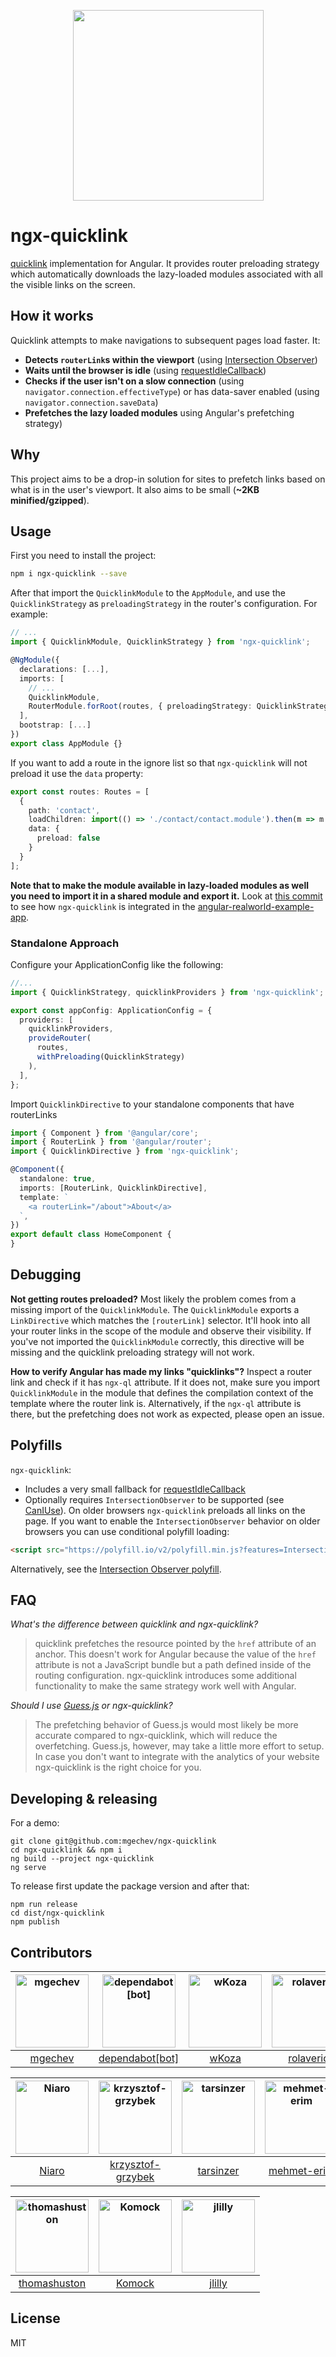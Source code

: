 <p align="center">
  <img src="https://github.com/mgechev/ngx-quicklink/blob/master/logos/logo.png?raw=true" width="305px">
</div>

# ngx-quicklink

[quicklink](https://github.com/GoogleChromeLabs/quicklink) implementation for Angular. It provides router preloading strategy which automatically downloads the lazy-loaded modules associated with all the visible links on the screen.

## How it works

Quicklink attempts to make navigations to subsequent pages load faster. It:

* **Detects `routerLink`s within the viewport** (using [Intersection Observer](https://developer.mozilla.org/en-US/docs/Web/API/Intersection_Observer_API))
* **Waits until the browser is idle** (using [requestIdleCallback](https://developer.mozilla.org/en-US/docs/Web/API/Window/requestIdleCallback))
* **Checks if the user isn't on a slow connection** (using `navigator.connection.effectiveType`) or has data-saver enabled (using `navigator.connection.saveData`)
* **Prefetches the lazy loaded modules** using Angular's prefetching strategy)

## Why

This project aims to be a drop-in solution for sites to prefetch links based on what is in the user's viewport. It also aims to be small (**~2KB minified/gzipped**).

## Usage

First you need to install the project:

```bash
npm i ngx-quicklink --save
```

After that import the `QuicklinkModule` to the `AppModule`, and use the `QuicklinkStrategy` as `preloadingStrategy` in the router's configuration. For example:

```ts
// ...
import { QuicklinkModule, QuicklinkStrategy } from 'ngx-quicklink';

@NgModule({
  declarations: [...],
  imports: [
    // ...
    QuicklinkModule,
    RouterModule.forRoot(routes, { preloadingStrategy: QuicklinkStrategy }),
  ],
  bootstrap: [...]
})
export class AppModule {}
```

If you want to add a route in the ignore list so that `ngx-quicklink` will not preload it use the `data` property:

```ts
export const routes: Routes = [
  {
    path: 'contact',
    loadChildren: import(() => './contact/contact.module').then(m => m.ContactModule),
    data: {
      preload: false
    }
  }
];

```

**Note that to make the module available in lazy-loaded modules as well you need to import it in a shared module and export it.** Look at [this commit](https://github.com/mgechev/angular-realworld-example-app-qucklink/commit/33ea101c7d84bb5ca086f107148bbc958659f83f) to see how `ngx-quicklink` is integrated in the [angular-realworld-example-app](https://github.com/gothinkster/angular-realworld-example-app).


### Standalone Approach

Configure your ApplicationConfig like the following:

```ts
//...
import { QuicklinkStrategy, quicklinkProviders } from 'ngx-quicklink';

export const appConfig: ApplicationConfig = {
  providers: [
    quicklinkProviders,
    provideRouter(
      routes,
      withPreloading(QuicklinkStrategy)
    ),
  ],
};
```

Import `QuicklinkDirective` to your standalone components that have routerLinks

```ts
import { Component } from '@angular/core';
import { RouterLink } from '@angular/router';
import { QuicklinkDirective } from 'ngx-quicklink';

@Component({
  standalone: true,
  imports: [RouterLink, QuicklinkDirective],
  template: `
    <a routerLink="/about">About</a>
  `,
})
export default class HomeComponent {
}
```

## Debugging

**Not getting routes preloaded?** Most likely the problem comes from a missing import of the `QuicklinkModule`. The `QuicklinkModule` exports a `LinkDirective` which matches the `[routerLink]` selector. It'll hook into all your router links in the scope of the module and observe their visibility. If you've not imported the `QuicklinkModule` correctly, this directive will be missing and the quicklink preloading strategy will not work.

**How to verify Angular has made my links "quicklinks"?** Inspect a router link and check if it has `ngx-ql` attribute. If it does not, make sure you import `QuicklinkModule` in the module that defines the compilation context of the template where the router link is. Alternatively, if the `ngx-ql` attribute is there, but the prefetching does not work as expected, please open an issue.

## Polyfills

`ngx-quicklink`:

* Includes a very small fallback for [requestIdleCallback](https://developer.mozilla.org/en-US/docs/Web/API/Window/requestIdleCallback)
* Optionally requires `IntersectionObserver` to be supported (see [CanIUse](https://caniuse.com/#feat=intersectionobserver)). On older browsers `ngx-quicklink` preloads all links on the page. If you want to enable the `IntersectionObserver` behavior on older browsers you can use conditional polyfill loading:

```html
<script src="https://polyfill.io/v2/polyfill.min.js?features=IntersectionObserver"></script>
```

Alternatively, see the [Intersection Observer polyfill](https://github.com/w3c/IntersectionObserver/tree/master/polyfill).

## FAQ

*What's the difference between quicklink and ngx-quicklink?*

>quicklink prefetches the resource pointed by the `href` attribute of an anchor. This doesn't work for Angular because the value of the `href` attribute is not a JavaScript bundle but a path defined inside of the routing configuration. ngx-quicklink introduces some additional functionality to make the same strategy work well with Angular.

*Should I use [Guess.js](https://github.com/guess-js/guess) or ngx-quicklink?*

>The prefetching behavior of Guess.js would most likely be more accurate compared to ngx-quicklink, which will reduce the overfetching. Guess.js, however, may take a little more effort to setup. In case you don't want to integrate with the analytics of your website ngx-quicklink is the right choice for you.

## Developing & releasing

For a demo:

```shell
git clone git@github.com:mgechev/ngx-quicklink
cd ngx-quicklink && npm i
ng build --project ngx-quicklink
ng serve
```

To release first update the package version and after that:

```shell
npm run release
cd dist/ngx-quicklink
npm publish
```

## Contributors

[<img alt="mgechev" src="https://avatars.githubusercontent.com/u/455023?v=4&s=117" width="117">](https://github.com/mgechev) |[<img alt="dependabot[bot]" src="https://avatars.githubusercontent.com/in/29110?v=4&s=117" width="117">](https://github.com/apps/dependabot) |[<img alt="wKoza" src="https://avatars.githubusercontent.com/u/11403260?v=4&s=117" width="117">](https://github.com/wKoza) |[<img alt="rolaveric" src="https://avatars.githubusercontent.com/u/960670?v=4&s=117" width="117">](https://github.com/rolaveric) |[<img alt="thekiba" src="https://avatars.githubusercontent.com/u/1910515?v=4&s=117" width="117">](https://github.com/thekiba) |[<img alt="Flyrell" src="https://avatars.githubusercontent.com/u/19550608?v=4&s=117" width="117">](https://github.com/Flyrell) |
:---: |:---: |:---: |:---: |:---: |:---: |
[mgechev](https://github.com/mgechev) |[dependabot[bot]](https://github.com/apps/dependabot) |[wKoza](https://github.com/wKoza) |[rolaveric](https://github.com/rolaveric) |[thekiba](https://github.com/thekiba) |[Flyrell](https://github.com/Flyrell) |

[<img alt="Niaro" src="https://avatars.githubusercontent.com/u/7147943?v=4&s=117" width="117">](https://github.com/Niaro) |[<img alt="krzysztof-grzybek" src="https://avatars.githubusercontent.com/u/6236664?v=4&s=117" width="117">](https://github.com/krzysztof-grzybek) |[<img alt="tarsinzer" src="https://avatars.githubusercontent.com/u/21989873?v=4&s=117" width="117">](https://github.com/tarsinzer) |[<img alt="mehmet-erim" src="https://avatars.githubusercontent.com/u/34455572?v=4&s=117" width="117">](https://github.com/mehmet-erim) |[<img alt="Timebutt" src="https://avatars.githubusercontent.com/u/10674081?v=4&s=117" width="117">](https://github.com/Timebutt) |[<img alt="pshurygin" src="https://avatars.githubusercontent.com/u/25816676?v=4&s=117" width="117">](https://github.com/pshurygin) |
:---: |:---: |:---: |:---: |:---: |:---: |
[Niaro](https://github.com/Niaro) |[krzysztof-grzybek](https://github.com/krzysztof-grzybek) |[tarsinzer](https://github.com/tarsinzer) |[mehmet-erim](https://github.com/mehmet-erim) |[Timebutt](https://github.com/Timebutt) |[pshurygin](https://github.com/pshurygin) |

[<img alt="thomashuston" src="https://avatars.githubusercontent.com/u/733696?v=4&s=117" width="117">](https://github.com/thomashuston) |[<img alt="Komock" src="https://avatars.githubusercontent.com/u/7387686?v=4&s=117" width="117">](https://github.com/Komock) |[<img alt="jlilly" src="https://avatars.githubusercontent.com/u/2780209?v=4&s=117" width="117">](https://github.com/jlilly) |
:---: |:---: |:---: |
[thomashuston](https://github.com/thomashuston) |[Komock](https://github.com/Komock) |[jlilly](https://github.com/jlilly) |

## License

MIT
